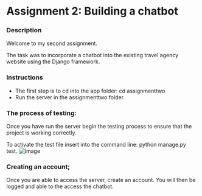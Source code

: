 # Assignment 2: Building a chatbot


### Description

Welcome to my second assignment. 

The task was to incorporate a chatbot into the existing travel agency website using the Django framework. 

### Instructions

- The first step is to cd into the app folder: cd assignmenttwo
- Run the server in the assignmenttwo folder. 


### The process of testing: 

Once you have run the server begin the testing process to ensure that the project is working correctly. 

To activate the test file insert into the command line: python manage.py test. 
![image](https://user-images.githubusercontent.com/105397043/177025179-3a2218ca-69ce-4ee4-87e5-a67936e51778.png)


### Creating an account; 

Once you are able to access the server, create an account. You will then be logged and able to the access the chatbot.   

